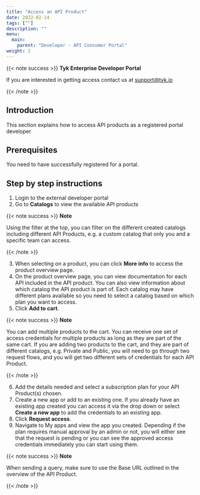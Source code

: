 ```yaml
---
title: "Access an API Product"
date: 2022-02-14
tags: [""]
description: ""
menu:
  main:
    parent: "Developer - API Consumer Portal"
weight: 2
---
```


{{< note success >}}
**Tyk Enterprise Developer Portal**

If you are interested in getting access contact us at [support@tyk.io](<mailto:support@tyk.io?subject=Tyk Enterprise Portal Beta>)

{{< /note >}}

## Introduction

This section explains how to access API products as a registered portal developer

## Prerequisites

You need to have successfully registered for a portal.

## Step by step instructions

1. Login to the external developer portal
2. Go to **Catalogs** to view the available API products

{{< note success >}}
**Note**

Using the filter at the top, you can filter on the different created catalogs including different API Products, e.g. a custom catalog that only you and a specific team can access.

{{< /note >}}

3. When selecting on a product, you can click **More info** to access the product overview page.
4. On the product overview page, you can view documentation for each API included in the API product. You can also view information about which catalog the API product is part of. Each catalog may have different plans available so you need to select a catalog based on which plan you want to access.
5. Click **Add to cart**.

{{< note success >}}
**Note**

You can add multiple products to the cart. You can receive one set of access credentials for multiple products as long as they are part of the same cart. If you are adding two products to the cart, and they are part of different catalogs, e.g. Private and Public, you will need to go through two request flows, and you will get two different sets of credentials for each API Product.

{{< /note >}}

6. Add the details needed and select a subscription plan for your API Product(s) chosen.
7. Create a new app or add to an existing one. If you already have an existing app created you can access it via the drop down or select **Create a new app** to add the credentials to an existing app.
8. Click **Request access**.
9. Navigate to My apps and view the app you created. Depending if the plan requires manual approval by an admin or not, you will either see that the request is pending or you can see the approved access credentials immediately you can start using them.

{{< note success >}}
**Note**

When sending a query, make sure to use the Base URL outlined in the overview of the API Product.

{{< /note >}}
